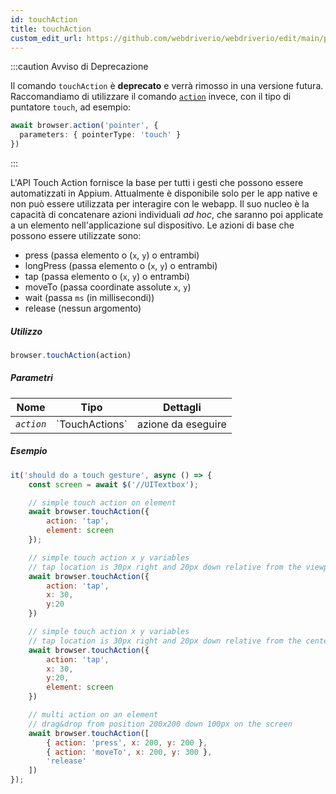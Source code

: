 ```yaml
---
id: touchAction
title: touchAction
custom_edit_url: https://github.com/webdriverio/webdriverio/edit/main/packages/webdriverio/src/commands/browser/touchAction.ts
---
```


:::caution Avviso di Deprecazione

Il comando `touchAction` è __deprecato__ e verrà rimosso in una versione futura.
Raccomandiamo di utilizzare il comando [`action`](/docs/api/browser/action) invece, con
il tipo di puntatore `touch`, ad esempio:

```ts
await browser.action('pointer', {
  parameters: { pointerType: 'touch' }
})
```

:::

L'API Touch Action fornisce la base per tutti i gesti che possono essere automatizzati in Appium.
Attualmente è disponibile solo per le app native e non può essere utilizzata per interagire con le webapp.
Il suo nucleo è la capacità di concatenare azioni individuali _ad hoc_, che saranno poi
applicate a un elemento nell'applicazione sul dispositivo. Le azioni di base che possono essere utilizzate sono:

- press (passa elemento o (`x`, `y`) o entrambi)
- longPress (passa elemento o (`x`, `y`) o entrambi)
- tap (passa elemento o (`x`, `y`) o entrambi)
- moveTo (passa coordinate assolute `x`, `y`)
- wait (passa `ms` (in millisecondi))
- release (nessun argomento)

##### Utilizzo

```js
browser.touchAction(action)
```

##### Parametri

<table>
  <thead>
    <tr>
      <th>Nome</th><th>Tipo</th><th>Dettagli</th>
    </tr>
  </thead>
  <tbody>
    <tr>
      <td><code><var>action</var></code></td>
      <td>`TouchActions`</td>
      <td>azione da eseguire</td>
    </tr>
  </tbody>
</table>

##### Esempio

```js title="touchAction.js"
it('should do a touch gesture', async () => {
    const screen = await $('//UITextbox');

    // simple touch action on element
    await browser.touchAction({
        action: 'tap',
        element: screen
    });

    // simple touch action x y variables
    // tap location is 30px right and 20px down relative from the viewport
    await browser.touchAction({
        action: 'tap',
        x: 30,
        y:20
    })

    // simple touch action x y variables
    // tap location is 30px right and 20px down relative from the center of the element
    await browser.touchAction({
        action: 'tap',
        x: 30,
        y:20,
        element: screen
    })

    // multi action on an element
    // drag&drop from position 200x200 down 100px on the screen
    await browser.touchAction([
        { action: 'press', x: 200, y: 200 },
        { action: 'moveTo', x: 200, y: 300 },
        'release'
    ])
});
```